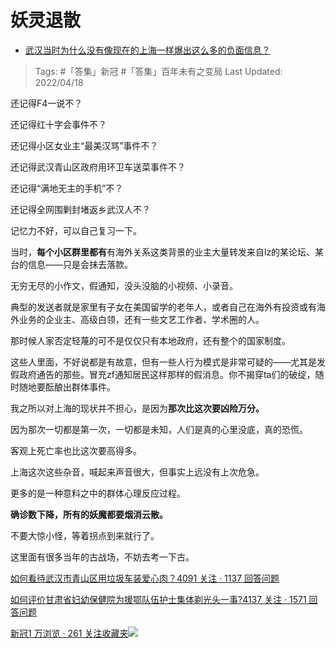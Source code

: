 # 妖灵退散

- [武汉当时为什么没有像现在的上海一样爆出这么多的负面信息？](https://www.zhihu.com/question/527737117/answer/2444559846)

>Tags: #「答集」新冠  #「答集」百年未有之变局 
>Last Updated: 2022/04/18

还记得F4一说不？

还记得红十字会事件不？

还记得小区女业主“最美汉骂”事件不？

还记得武汉青山区政府用环卫车送菜事件不？

还记得“满地无主的手机”不？

还记得全网围剿封堵返乡武汉人不？

  

记忆力不好，可以自己复习一下。

  

当时，**每个小区群里都有**有海外关系这类背景的业主大量转发来自lz的某论坛、某台的信息——只是会抹去落款。

无穷无尽的小作文，假通知，没头没脑的小视频、小录音。

典型的发送者就是家里有子女在美国留学的老年人，或者自己在海外有投资或有海外业务的企业主、高级白领，还有一些文艺工作者、学术圈的人。

那时候人家否定轻蔑的可不是仅仅只有本地政府，还有整个的国家制度。

这些人里面，不好说都是有故意，但有一些人行为模式是非常可疑的——尤其是发假政府通告的那些。冒充zf通知居民这样那样的假消息。你不揭穿ta们的破绽，随时随地要酝酿出群体事件。

我之所以对上海的现状并不担心，是因为**那次比这次要凶险万分。**

因为那次一切都是第一次，一切都是未知，人们是真的心里没底，真的恐慌。

客观上死亡率也比这次要高得多。

上海这次这些杂音，喊起来声音很大，但事实上远没有上次危急。

更多的是一种意料之中的群体心理反应过程。

**确诊数下降，所有的妖魔都要烟消云散。**

  

不要大惊小怪，等着拐点到来就行了。

  

这里面有很多当年的古战场，不妨去考一下古。

[如何看待武汉市青山区用垃圾车装爱心肉？4091 关注 · 1137 回答问题](https://www.zhihu.com/question/378679948)

  

[如何评价甘肃省妇幼保健院为援鄂队伍护士集体剃光头一事?4137 关注 · 1571 回答问题](https://www.zhihu.com/question/372623392)

  

[新冠1 万浏览 · 261 关注收藏夹![](https://pic2.zhimg.com/80/v2-b2918ef3f9c19572ba524ac59316a917_1440w.png)](https://zhihu.com/collection/555541583)